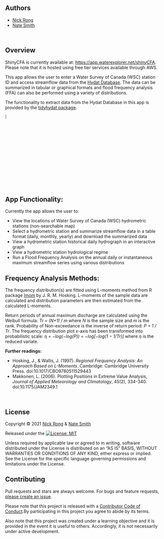 ## Authors 

* [Nick Rong](https://github.com/nickyrong)
* [Nate Smith](https://www.nathan-smith.net/)
<br/>

## Overview
ShinyCFA is currently available at: https://app.waterexplorer.net/shinyCFA. Please note that it is hosted using free tier services available through AWS.

This app allows the user to enter a Water Survey of Canada (WSC) station ID and access streamflow data from the [Hydat Database](https://www.canada.ca/en/environment-climate-change/services/water-overview/quantity/monitoring/survey/data-products-services/national-archive-hydat.html). The data can be summarized in tabular or graphical formats and flood frequency analysis (FFA) can also be performed using a variety of distributions.

The functionality to extract data from the Hydat Database in this app is provided by the [tidyhydat package](https://github.com/ropensci/tidyhydat). 

<img src="https://github.com/ropensci/tidyhydat/blob/main/man/figures/tidyhydat.png" width="6%" />
<br/>

## App Functionality:
Currently the app allows the user to:

- View the locations of Water Survey of Canada (WSC) hydrometric stations (non-searchable map)  
- Select a hydrometric station and summarize streamflow data in a table format (daily, monthly, yearly) and download the summarized data
- View a hydrometric station historical daily hydrograph in an interactive graph 
- View a hydrometric station hydrological regime
- Run a Flood Frequency Analysis on the annual daily or instantaneous maximum streamflow series using various distributions 



## Frequency Analysis Methods:
The frequency distribution(s) are fitted using L-moments method from R package [lmom](https://cran.r-project.org/web/packages/lmom/index.html) by J. R. M. Hosking. L-moments of the sample data are calculated and distribution parameters are then estimated from the calculated L-moments.

Return periods of annual maximum discharge are calculated using the Weibull formula: *Tr = (N+1) / m* where *N* is the sample size and *m* is the rank. Probability of Non-exceedance is the inverse of return period: *P = 1 / Tr*. The frequency distribution plot x-axis has been transformed into probabilistic scale: *η = −log(−log(P)) = −log[−log(1 − 1/Tr)]* where *η* is the reduced variate.

**Further readings:**<br/>
* Hosking, J., & Wallis, J. (1997). *Regional Frequency Analysis: An Approach Based on L-Moments*. Cambridge: Cambridge University Press. doi:10.1017/CBO9780511529443<br/>
* Makkonen, L. (2006). Plotting Positions in Extreme Value Analysis, *Journal of Applied Meteorology and Climatology*, 45(2), 334-340. doi:10.1175/JAM2349.1
<br/>

## License
Copyright © 2021 [Nick Rong](https://github.com/nickyrong) & [Nate Smith](https://github.com/WraySmith)

Released under the [![License: MIT](https://img.shields.io/badge/License-MIT-yellow.svg)](https://opensource.org/licenses/MIT)

Unless required by applicable law or agreed to in writing, software distributed under the License is distributed on an “AS IS” BASIS, WITHOUT WARRANTIES OR CONDITIONS OF ANY KIND, either express or implied. See the License for the specific language governing permissions and limitations under the License.
<br/>

## Contributing

Pull requests and stars are always welcome. For bugs and feature requests, [please create an issue](https://github.com/nickyrong/ShinyCFA/issues).

Please note that this project is released with a [Contributor Code of Conduct](https://github.com/nickyrong/ShinyCFA/blob/main/CODE_OF_CONDUCT.md).By participating in this project you agree to abide by its terms.

Also note that this project was created under a learning objective and it is provided in the event it is useful to others. Accordingly, it is not necessarily under active development. 
<br/>
<br/>
